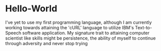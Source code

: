 # Hello-World
I've yet to use my first programming language, although I am currently working towards attaining the 'cURL' language to utilize IBM's Text-to-Speech software application.
My signature trait to attaining computer scientist like skills might be persistence, the ability of myself to continue through adversity and never stop trying
